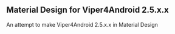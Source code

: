 ## Material Design for Viper4Android 2.5.x.x

An attempt to make Viper4Android 2.5.x.x in Material Design
